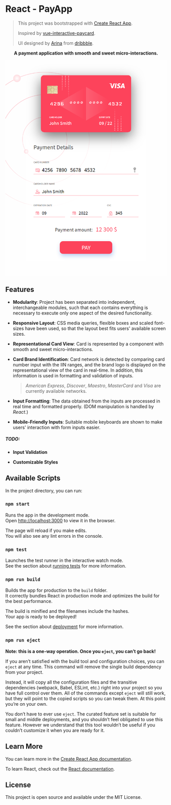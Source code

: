 # React - PayApp

> This project was bootstrapped with [Create React App](https://github.com/facebook/create-react-app).
>
> Inspired by [vue-interactive-paycard](https://github.com/muhammed/vue-interactive-paycard).
>
> UI designed by [Arina](https://dribbble.com/Belikova) from [dribbble](https://dribbble.com/).



<p align="center"><b>A payment application with smooth and sweet micro-interactions.</b></p>

<img src=".github/screenshots/react-payapp.png" alt="React-PayApp Screenshot" title="React - PayApp" align="center" />



## Features

- **Modularity**: Project has been separated into independent, interchangeable modules, such that each contains everything is necessary to execute only one aspect of the desired functionality.

- **Responsive Layout**: CSS media queries, flexible boxes and scaled font-sizes have been used, so that the layout best fits users' available screen sizes.

- **Representational Card View**: Card is represented by a component with smooth and sweet micro-interactions.

- **Card Brand Identification**: Card network is detected by comparing card number input with the IIN ranges, and the brand logo is displayed on the representational view of the card in real-time. In addition, this information is used in formatting and validation of inputs.
  
  > *American Express*, *Discover*, *Maestro*, *MasterCard* and *Visa* are currently available networks.
  
- **Input Formatting**: The data obtained from the inputs are processed in real time and formatted properly. (DOM manipulation is handled by *React*.)

- **Mobile-Friendly Inputs**: Suitable mobile keyboards are shown to make users' interaction with form inputs easier.

##### TODO:

- **Input Validation**

- **Customizable Styles**



## Available Scripts

In the project directory, you can run:

### `npm start`

Runs the app in the development mode.\
Open [http://localhost:3000](http://localhost:3000) to view it in the browser.

The page will reload if you make edits.\
You will also see any lint errors in the console.

### `npm test`

Launches the test runner in the interactive watch mode.\
See the section about [running tests](https://create-react-app.dev/docs/running-tests/) for more information.

### `npm run build`

Builds the app for production to the `build` folder.\
It correctly bundles React in production mode and optimizes the build for the best performance.

The build is minified and the filenames include the hashes.\
Your app is ready to be deployed!

See the section about [deployment](https://create-react-app.dev/docs/deployment/) for more information.

### `npm run eject`

**Note: this is a one-way operation. Once you `eject`, you can’t go back!**

If you aren’t satisfied with the build tool and configuration choices, you can `eject` at any time. This command will remove the single build dependency from your project.

Instead, it will copy all the configuration files and the transitive dependencies (webpack, Babel, ESLint, etc.) right into your project so you have full control over them. All of the commands except `eject` will still work, but they will point to the copied scripts so you can tweak them. At this point you’re on your own.

You don’t have to ever use `eject`. The curated feature set is suitable for small and middle deployments, and you shouldn’t feel obligated to use this feature. However we understand that this tool wouldn’t be useful if you couldn’t customize it when you are ready for it.



## Learn More

You can learn more in the [Create React App documentation](https://create-react-app.dev/docs/getting-started/).

To learn React, check out the [React documentation](https://reactjs.org/).



## License

This project is open source and available under the MIT License.